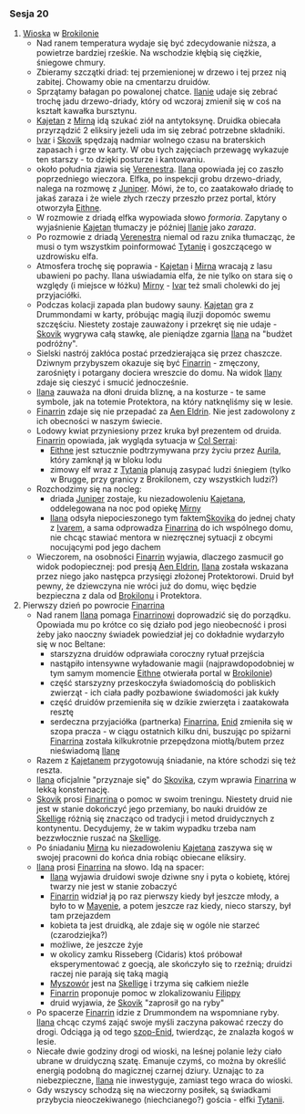 ### Sesja 20
1. [Wioska](#l_wioska) w [Brokilonie](#l_brokilon)
    * Nad ranem temperatura wydaje się być zdecydowanie niższa, a powietrze bardziej rześkie. Na wschodzie kłębią się ciężkie, śniegowe chmury.
    * Zbieramy szczątki driad: tej przemienionej w drzewo i tej przez nią zabitej. Chowamy obie na cmentarzu druidów.
    * Sprzątamy bałagan po powalonej chatce. [Ilanie](#p_ilana) udaje się zebrać trochę jadu drzewo-driady, który od wczoraj zmienił się w coś na kształt kawałka bursztynu.
    * [Kajetan](#p_kajetan) z [Mirną](#p_mirna) idą szukać ziół na antytoksynę. Druidka obiecała przyrządzić 2 eliksiry jeżeli uda im się zebrać potrzebne składniki.
    * [Ivar](#p_ivar) i [Skovik](#p_skovik) spędzają nadmiar wolnego czasu na braterskich zapasach i grze w karty. W obu tych zajęciach przewagę wykazuje ten starszy - to dzięki posturze i kantowaniu.
    * około południa zjawia się [Verenestra](#p_verenestra). [Ilana](#p_ilana) opowiada jej co zaszło poprzedniego wieczora. Elfka, po inspekcji grobu drzewo-driady, nalega na rozmowę z [Juniper](#p_juniper). Mówi, że to, co zaatakowało driadę to jakaś zaraza i że wiele złych rzeczy przeszło przez portal, który otworzyła [Eithne](#p_eithne).
    * W rozmowie z driadą elfka wypowiada słowo *formoria*. Zapytany o wyjaśnienie [Kajetan](#p_kajetan) tłumaczy je później [Ilanie](#p_ilana) jako *zaraza*.
    * Po rozmowie z driadą [Verenestra](#p_verenestra) niemal od razu znika tłumacząc, że musi o tym wszystkim poinformować [Tytanię](#p_tytania) i goszczącego w uzdrowisku elfa.
    * Atmosfera trochę się poprawia - [Kajetan](#p_kajetan) i [Mirna](#p_mirna) wracają z lasu ubawieni po pachy. Ilana uświadamia elfa, że nie tylko on stara się o względy (i miejsce w łóżku) [Mirny](@p_mirna) - [Ivar](@p_ivar) też smali cholewki do jej przyjaciółki.
    * Podczas kolacji zapada plan budowy sauny. [Kajetan](#p_kajetan) gra z Drummondami w karty, próbując magią iluzji dopomóc swemu szczęściu. Niestety zostaje zauważony i przekręt się nie udaje - [Skovik](#p_skovik) wygrywa całą stawkę, ale pieniądze zgarnia [Ilana](#p_ilana) na "budżet podróżny".
    * Sielski nastrój zakłóca postać przedzierająca się przez chaszcze. Dziwnym przybyszem okazuje się być [Finarrin](#p_druid_finarrin) - zmęczony, zarośnięty i potargany dociera wreszcie do domu. Na widok [Ilany](#p_ilana) zdaje się cieszyć i smucić jednocześnie.
    * [Ilana](#p_ilana) zauważa na dłoni druida bliznę, a na kosturze - te same symbole, jak na totemie Protektora, na który natknęliśmy się w lesie.
    * [Finarrin](#p_druid_finarrin) zdaje się nie przepadać za [Aen Eldrin](#r_aen_eldrin). Nie jest zadowolony z ich obecności  w naszym świecie.
    * Lodowy kwiat przyniesiony przez kruka był prezentem od druida. [Finarrin](#p_druid_finarrin) opowiada, jak wygląda sytuacja w [Col Serrai](#l_col_serrai):
        * [Eithne](#p_eithne) jest sztucznie podtrzymywana przy życiu przez [Aurila](#p_auril), który zamknął ją w bloku lodu
        * zimowy elf wraz z [Tytanią](#p_tytania) planują zasypać ludzi śniegiem (tylko w Brugge, przy granicy z Brokilonem, czy wszystkich ludzi?)
    * Rozchodzimy się na nocleg: 
        * driada [Juniper](#p_juniper) zostaje, ku niezadowoleniu [Kajetana](#p_kajetan), oddelegowana na noc pod opiekę [Mirny](#p_mirna)
        * [Ilana](#p_ilana) odsyła niepocieszonego tym faktem[Skovika](#p_skovik) do jednej chaty z [Ivarem](#p_ivar), a sama odprowadza [Finarrina](#p_druid_finarrin) do ich wspólnego domu, nie chcąc stawiać mentora w niezręcznej sytuacji z obcymi nocującymi pod jego dachem
    * Wieczorem, na osobności [Finarrin](#p_druid_finarrin) wyjawia, dlaczego zasmucił go widok podopiecznej: pod presją [Aen Eldrin](#r_aen_eldrin), [Ilana](#p_ilana) została wskazana przez niego jako następca przysięgi złożonej Protektorowi. Druid był pewny, że dziewczyna nie wróci już do domu, więc będzie bezpieczna z dala od [Brokilonu](#l_brokilon) i Protektora.
2. Pierwszy dzień po powrocie [Finarrina](#p_druid_finarrin)
    * Nad ranem [Ilana](#p_ilana) pomaga [Finarrinowi](#p_druid_finarrin) doprowadzić się do porządku. Opowiada mu po krótce co się działo pod jego nieobecność i prosi żeby jako naoczny świadek powiedział jej co dokładnie wydarzyło się w noc Beltane:
        * starszyzna druidów odprawiała coroczny rytuał przejścia
        * nastąpiło intensywne wyładowanie magii (najprawdopodobniej w tym samym momencie [Eithne](#p_eithne) otwierała portal w [Brokilonie](#l_brokilon))
        * część starszyzny przeskoczyła świadomością do pobliskich zwierząt - ich ciała padły pozbawione świadomości jak kukły
        * część druidów przemieniła się w dzikie zwierzęta i zaatakowała resztę
        * serdeczna przyjaciółka (partnerka) [Finarrina](#p_druid_finarrin), [Enid](#p_enid) zmieniła się w szopa pracza - w ciągu ostatnich kilku dni, buszując po spiżarni [Finarrina](#p_druid_finarrin) została kilkukrotnie przepędzona miotłą/butem przez nieświadomą [Ilanę](#p_ilana)
    * Razem z [Kajetanem](#p_kajetan) przygotowują śniadanie, na które schodzi się też reszta.
    * [Ilana](#p_ilana) oficjalnie "przyznaje się" do [Skovika](#p_skovik), czym wprawia [Finarrina](#p_druid_finarrin) w lekką konsternację.
    * [Skovik](#p_skovik) prosi [Finarrina](#p_druid_finarrin) o pomoc w swoim treningu. Niestety druid nie jest w stanie dokończyć jego przemiany, bo nauki druidów ze [Skellige](#l_wyspy_skellige) różnią się znacząco od tradycji i metod druidycznych z kontynentu. Decydujemy, że w takim wypadku trzeba nam bezzwłocznie ruszać na [Skellige](#l_wyspy_skellige).
    * Po śniadaniu [Mirna](#p_mirna) ku niezadowoleniu [Kajetana](#p_kajetan) zaszywa się w swojej pracowni do końca dnia robiąc obiecane eliksiry. 
    * [Ilana](#p_ilana) prosi [Finarrina](#p_druid_finarrin) na słowo. Idą na spacer:
        * [Ilana](#p_ilana) wyjawia druidowi swoje dziwne sny i pyta o kobietę, której twarzy nie jest w stanie zobaczyć 
        * [Finarrin](#p_druid_finarrin) widział ją po raz pierwszy kiedy był jeszcze młody, a było to w [Mayenie](#l_mayena), a potem jeszcze raz kiedy, nieco starszy, był tam przejazdem
        * kobieta ta jest druidką, ale zdaje się w ogóle nie starzeć (czarodziejka?)
        * możliwe, że jeszcze żyje
        * w okolicy zamku Risseberg (Cidaris) ktoś próbował eksperymentować z goecją, ale skończyło się to rzeźnią; druidzi raczej nie parają się taką magią
        * [Myszowór](#p_myszowor) jest na [Skellige](#l_wyspy_skellige) i trzyma się całkiem nieźle
        * [Finarrin](#p_druid_finarrin) proponuje pomoc w zlokalizowaniu [Filippy](#p_filippa_eilhart)
        * druid wyjawia, że [Skovik](#p_skovik) "zaprosił go na ryby"
    * Po spacerze [Finarrin](#p_druid_finarrin) idzie z Drummondem na wspomniane ryby. [Ilana](#p_ilana) chcąc czymś zająć swoje myśli zaczyna pakować rzeczy do drogi. Odciąga ją od tego [szop-Enid](#p_enid), twierdząc, że znalazła kogoś w lesie. 
    * Niecałe dwie godziny drogi od wioski, na leśnej polanie leży ciało ubrane w druidyczną szatę. Emanuje czymś, co można by określić energią podobną do magicznej czarnej dziury. Uznając to za niebezpieczne, [Ilana](#p_ilana) nie inwestyguje, zamiast tego wraca do wioski.
    * Gdy wszyscy schodzą się na wieczorny posiłek, są świadkami przybycia nieoczekiwanego (niechcianego?) gościa - elfki [Tytanii](#p_tytania).